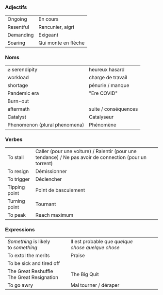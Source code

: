 ### Adjectifs

|     |     |
| --- | --- |
| Ongoing | En cours |
| Resentful | Rancunier, aigri |
| Demanding | Exigeant |
| Soaring | Qui monte en flèche |

### Noms

|     |     |
| --- | --- |
| ⌀ serendipity | heureux hasard |
| workload | charge de travail |
| shortage | pénurie / manque |
| Pandemic era | "Ere COVID" |
| Burn-out |     |
| aftermath | suite / conséquences |
| Catalyst | Catalyseur |
| Phenomenon (plural phenomena) | Phénomène |

### Verbes

|     |     |
| --- | --- |
| To stall | Caller (pour une voiture) / Ralentir (pour une tendance) / Ne pas avoir de connection (pour un torrent) |
| To resign | Démissionner |
| To trigger | Déclencher |
| Tipping point | Point de basculement |
| Turning point | Tournant |
| To peak | Reach maximum |

### Expressions

|     |     |
| --- | --- |
| *Something* is likely to *something* | Il est probable que *quelque chose* *quelque chose* |
| To extol the merits | Praise |
| To be sick and tired off |     |
| The Great Reshuffle  <br>The Great Resignation | The Big Quit |
| To go awry | Mal tourner / déraper |
